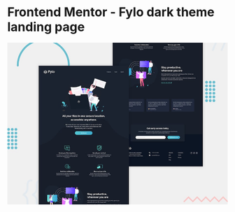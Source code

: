 # Frontend Mentor - Fylo dark theme landing page

![Design preview for the Fylo dark theme landing page challenge](./design/desktop-preview.jpg)